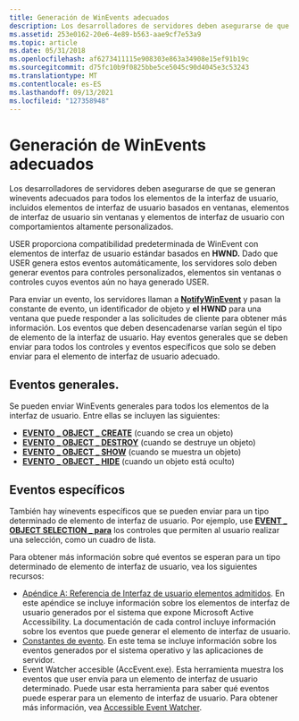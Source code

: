 ```yaml
---
title: Generación de WinEvents adecuados
description: Los desarrolladores de servidores deben asegurarse de que se generan winevents adecuados para todos los elementos de la interfaz de usuario, incluidos elementos de interfaz de usuario basados en ventanas, elementos de interfaz de usuario sin ventanas y elementos de interfaz de usuario con comportamientos altamente personalizados.
ms.assetid: 253e0162-20e6-4e89-b563-aae9cf7e53a9
ms.topic: article
ms.date: 05/31/2018
ms.openlocfilehash: af6273411115e908303e863a34908e15ef91b19c
ms.sourcegitcommit: d75fc10b9f0825bbe5ce5045c90d4045e3c53243
ms.translationtype: MT
ms.contentlocale: es-ES
ms.lasthandoff: 09/13/2021
ms.locfileid: "127358948"
---
```

# <a name="generating-appropriate-winevents"></a>Generación de WinEvents adecuados

Los desarrolladores de servidores deben asegurarse de que se generan winevents adecuados para todos los elementos de la interfaz de usuario, incluidos elementos de interfaz de usuario basados en ventanas, elementos de interfaz de usuario sin ventanas y elementos de interfaz de usuario con comportamientos altamente personalizados.

USER proporciona compatibilidad predeterminada de WinEvent con elementos de interfaz de usuario estándar basados en **HWND.** Dado que USER genera estos eventos automáticamente, los servidores solo deben generar eventos para controles personalizados, elementos sin ventanas o controles cuyos eventos aún no haya generado USER.

Para enviar un evento, los servidores llaman a [**NotifyWinEvent**](/windows/desktop/api/Winuser/nf-winuser-notifywinevent) y pasan la constante de evento, un identificador de objeto y **el HWND** para una ventana que puede responder a las solicitudes de cliente para obtener más información. Los eventos que deben desencadenarse varían según el tipo de elemento de la interfaz de usuario. Hay eventos generales que se deben enviar para todos los controles y eventos específicos que solo se deben enviar para el elemento de interfaz de usuario adecuado.

## <a name="general-events"></a>Eventos generales.

Se pueden enviar WinEvents generales para todos los elementos de la interfaz de usuario. Entre ellas se incluyen las siguientes:

-   [**EVENTO \_ OBJECT \_ CREATE**](event-constants.md) (cuando se crea un objeto)
-   [**EVENTO \_ OBJECT \_ DESTROY**](event-constants.md) (cuando se destruye un objeto)
-   [**EVENTO \_ OBJECT \_ SHOW**](event-constants.md) (cuando se muestra un objeto)
-   [**EVENTO \_ OBJECT \_ HIDE**](event-constants.md) (cuando un objeto está oculto)

## <a name="specific-events"></a>Eventos específicos

También hay winevents específicos que se pueden enviar para un tipo determinado de elemento de interfaz de usuario. Por ejemplo, use [**EVENT \_ OBJECT SELECTION \_ para**](event-constants.md) los controles que permiten al usuario realizar una selección, como un cuadro de lista.

Para obtener más información sobre qué eventos se esperan para un tipo determinado de elemento de interfaz de usuario, vea los siguientes recursos:

-   [Apéndice A: Referencia de Interfaz de usuario elementos admitidos](appendix-a--supported-user-interface-elements-reference.md). En este apéndice se incluye información sobre los elementos de interfaz de usuario generados por el sistema que expone Microsoft Active Accessibility. La documentación de cada control incluye información sobre los eventos que puede generar el elemento de interfaz de usuario.
-   [Constantes de evento](event-constants.md). En este tema se incluye información sobre los eventos generados por el sistema operativo y las aplicaciones de servidor.
-   Event Watcher accesible (AccEvent.exe). Esta herramienta muestra los eventos que user envía para un elemento de interfaz de usuario determinado. Puede usar esta herramienta para saber qué eventos puede esperar para un elemento de interfaz de usuario. Para obtener más información, vea [Accessible Event Watcher](accessible-event-watcher.md).

 

 




